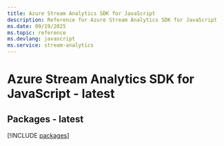 ```yaml
---
title: Azure Stream Analytics SDK for JavaScript
description: Reference for Azure Stream Analytics SDK for JavaScript
ms.date: 09/19/2025
ms.topic: reference
ms.devlang: javascript
ms.service: stream-analytics
---
```

# Azure Stream Analytics SDK for JavaScript - latest
## Packages - latest
[!INCLUDE [packages](stream-analytics-index.md)]